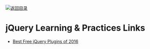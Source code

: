 [![返回目录](https://parg.co/UGo)](https://github.com/wxyyxc1992/Awesome-Links) 
 
 
 
 
 


# jQuery  Learning & Practices Links

- [Best Free jQuery Plugins of 2016](https://designmodo.com/free-jquery-plugins-2016/)